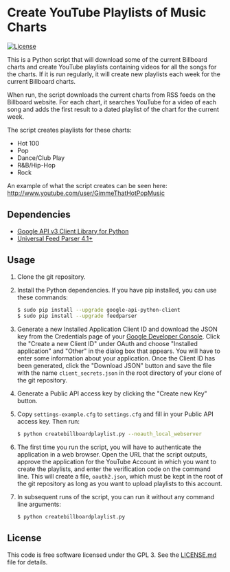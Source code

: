 Create YouTube Playlists of Music Charts
========================================

[![License](https://img.shields.io/badge/License-GPL3-blue.svg)](COPYING)

This is a Python script that will download some of the current Billboard charts
and create YouTube playlists containing videos for all the songs for the charts.
If it is run regularly, it will create new playlists each week for the
current Billboard charts.

When run, the script downloads the current charts from RSS feeds on the
Billboard website.  For each chart, it searches YouTube for a video of each
song and adds the first result to a dated playlist of the chart for the current
week.

The script creates playlists for these charts:

- Hot 100
- Pop
- Dance/Club Play
- R&B/Hip-Hop
- Rock

An example of what the script creates can be seen here:
http://www.youtube.com/user/GimmeThatHotPopMusic

Dependencies
------------
- [Google API v3 Client Library for Python](https://developers.google.com/api-client-library/python/)
- [Universal Feed Parser 4.1+](http://code.google.com/p/feedparser/)

Usage
-----
1. Clone the git repository.

2. Install the Python dependencies. If you have pip installed, you can use
    these commands:

    ```sh
    $ sudo pip install --upgrade google-api-python-client
    $ sudo pip install --upgrade feedparser
    ```

3. Generate a new Installed Application Client ID and download the JSON key
    from the Credentials page of your
    [Google Developer Console](https://console.developers.google.com/). Click
    the "Create a new Client ID" under OAuth and choose "Installed application"
    and "Other" in the dialog box that appears. You will have to enter some
    information about your application. Once the Client ID has been generated,
    click the "Download JSON" button and save the file with the name
    `client_secrets.json` in the root directory of your clone of the git
    repository.

4. Generate a Public API access key by clicking the "Create new Key" button.

5. Copy `settings-example.cfg` to `settings.cfg` and fill in your
    Public API access key. Then run:

    ```sh
    $ python createbillboardplaylist.py --noauth_local_webserver
    ```

6. The first time you run the script, you will have to authenticate the
    application in a web browser. Open the URL that the script outputs,
    approve the application for the YouTube Account in which you want to
    create the playlists, and enter the verification code on the command line.
    This will create a file, `oauth2.json`, which must be kept in the root
    of the git repository as long as you want to upload playlists to this
    account.

7. In subsequent runs of the script, you can run it without any command line
    arguments:

    ```sh
    $ python createbillboardplaylist.py
    ```


License
-------
This code is free software licensed under the GPL 3. See the
[LICENSE.md](LICENSE.md) file for details.
